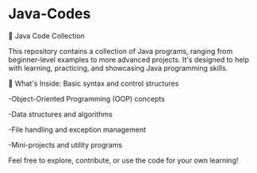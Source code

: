 # Java-Codes

📁 Java Code Collection

This repository contains a collection of Java programs, ranging from beginner-level examples to more advanced projects. It's designed to help with learning, practicing, and showcasing Java programming skills.

🧩 What's Inside:
Basic syntax and control structures

-Object-Oriented Programming (OOP) concepts

-Data structures and algorithms

-File handling and exception management

-Mini-projects and utility programs

Feel free to explore, contribute, or use the code for your own learning!
